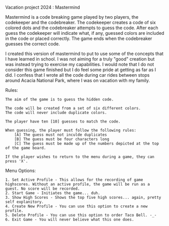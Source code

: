Vacation project 2024 : Mastermind

Mastermind is a code breaking game played by two players, the codekeeper and the codebreaker. The codekeeper creates a code of six colored dots and the codebreaker attempts to guess the code. After each guess the codekeeper will indicate what, if any, guessed colors are included in the code or placed correctly. The game ends when the codebreaker guesses the correct code.

I created this version of mastermind to put to use some of the concepts that I have learned in school. I was not aiming for a truly "good" creation but was instead trying to exercise my capabilities. I would note that I do not consider this game finished but I do feel some pride at getting as far as I did. I confess that I wrote all the code during car rides between stops around Acacia National Park, where I was on vacation with my family.

Rules:

    The aim of the game is to guess the hidden code.

    The code will be created from a set of six different colors. 
    The code will never include duplicate colors.

    The player have ten [10] guesses to match the code. 

    When guessing, the player must follow the following rules:
        [A] The guess must not inculde duplicates
        [B] The guess must be four characters long
        [C] The guess must be made up of the numbers depicted at the top of the game board.

    If the player wishes to return to the menu during a game, they can press 'X'.

Menu Options:

    1. Set Active Profile - This allows for the recording of game highscores. Without an active profile, the game will be run as a guest. No score will be recorded. 
    2. Start Game - Initiates the game... duh.
    3. Show High Scores - Shows the top five high scores... again, pretty self explanitory.
    4. Create New Profile - You can use this option to create a new profile.
    5. Delete Profile - You can use this option to order Taco Bell. -_-
    6. Exit Game - You will never believe what this one does.
